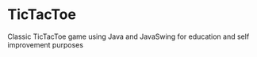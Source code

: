 # TicTacToe
Classic TicTacToe game using Java and JavaSwing for education and self improvement purposes
